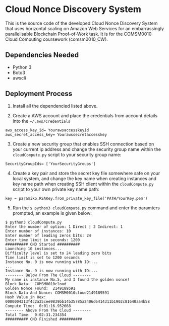 # Cloud Nonce Discovery System 
This is the source code of the developed Cloud Nonce Discovery System that uses horizontal scaling on Amazon Web Services for an embarrassingly parallelisable Blockchain Proof-of-Work task. It is for the COMSM0010 Cloud Computing coursework (comsm0010_CW).   

## Dependencies Needed 
* Python 3 
* Boto3 
* awscli  

## Deployment Process 

1. Install all the dependencied listed above. 

2. Create a AWS account and place the credentials from account details into the `~/.aws/credentials`    
  ```shell    
  aws_access_key_id= Yourawsaccesskeyid    
  aws_secret_access_key= Yourawssecretaccesskey    
  ``` 

3. Create a new security group that enables SSH connection based on your current ip address and change the security group name within the `cloudCompute.py` script to your security group name:    
  ```shell    
  SecurityGroupIds= ['YourSecurityGroups']    
  ``` 
4. Create a key pair and store the secret key file somewhere safe on your local system, and change the key name when creating instances and key name path when creating SSH client within the `cloudCompute.py` script to your own private key name path:    
  ```shell    
  key = paramiko.RSAKey.from_private_key_file('PATH/YourKey.pem')    
  ``` 
5. Run the `$ python3 cloudCompute.py` command and enter the paramters prompted, an example is given below:     
  ```shell    
  $ python3 cloudCompute.py    
  Enter the number of option: 1 Direct | 2 Indirect: 1    
  Enter number of instances: 10    
  Enter number of leading zeros bits: 24    
  Enter time limit in seconds: 1200    
  ########## CND Started ##########    
  Launching 10 instances...    
  Difficulty level is set to 24 leading zero bits    
  Time limit is set to 1200 seconds    
  Instance No. 0 is now running with ID:...    
  ...    
  Instance No. 9 is now running with ID:...    
  -------- Below From The Cloud --------    
  My name is instance No.5, and I found the golden nonce!    
  Block Data:  COMSM0010cloud    
  Golden Nonce Found:  2149189591    
  Block Data And Nonce: COMSM0010cloud2149189591    
  Hash Value in Hex:  0000004313f4c2a25cee9839bb14b35785a2406d6414311b1902c81640aa4b58    
  Compute Time:  0:01:16.952668    
  -------- Above From The Cloud --------    
  Total Time:  0:02:31.234354    
  ########## CND Finished ##########    
  ``` 
